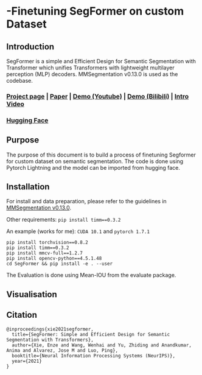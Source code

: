 # -Finetuning SegFormer on custom Dataset

## Introduction
SegFormer is a simple and Efficient Design for Semantic Segmentation with Transformer which unifies Transformers with lightweight multilayer perception (MLP) decoders. 
MMSegmentation v0.13.0 is used as the codebase.

### [Project page](https://github.com/NVlabs/SegFormer) | [Paper](https://arxiv.org/abs/2105.15203) | [Demo (Youtube)](https://www.youtube.com/watch?v=J0MoRQzZe8U) | [Demo (Bilibili)](https://www.bilibili.com/video/BV1MV41147Ko/) | [Intro Video](https://www.youtube.com/watch?v=nBjXyoltCHU)
### [Hugging Face](https://huggingface.co/docs/transformers/en/model_doc/segformer)

## Purpose
The purpose of this document is to build a process of finetuning Segformer for custom dataset on semantic segmentation. The code is done using Pytorch Lightning and the model can be imported from hugging face.

## Installation
For install and data preparation, please refer to the guidelines in [MMSegmentation v0.13.0](https://github.com/open-mmlab/mmsegmentation/tree/v0.13.0).

Other requirements:
```pip install timm==0.3.2```

An example (works for me): ```CUDA 10.1``` and  ```pytorch 1.7.1``` 

```
pip install torchvision==0.8.2
pip install timm==0.3.2
pip install mmcv-full==1.2.7
pip install opencv-python==4.5.1.48
cd SegFormer && pip install -e . --user
```
The Evaluation is done using Mean-IOU from the evaluate package.

## Visualisation

## Citation
```
@inproceedings{xie2021segformer,
  title={SegFormer: Simple and Efficient Design for Semantic Segmentation with Transformers},
  author={Xie, Enze and Wang, Wenhai and Yu, Zhiding and Anandkumar, Anima and Alvarez, Jose M and Luo, Ping},
  booktitle={Neural Information Processing Systems (NeurIPS)},
  year={2021}
}
```
